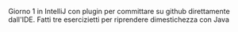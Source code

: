 Giorno 1 in IntelliJ con plugin per committare su github direttamente dall'IDE. Fatti tre esercizietti per riprendere dimestichezza con Java
